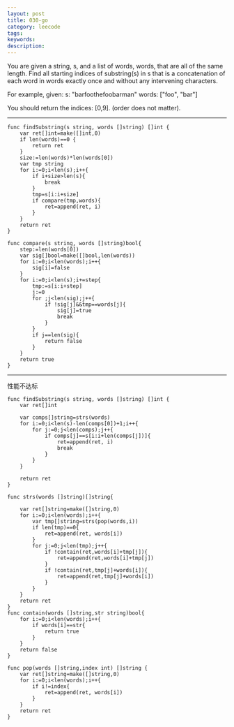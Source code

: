 ```yaml
---
layout: post
title: 030-go
category: leecode
tags: 
keywords: 
description: 
---
```


 You are given a string, s, and a list of words, words, that are all of the same length. Find all starting indices of substring(s) in s that is a concatenation of each word in words exactly once and without any intervening characters.

For example, given:
s: "barfoothefoobarman"
words: ["foo", "bar"]

You should return the indices: [0,9].
(order does not matter). 

----------

    func findSubstring(s string, words []string) []int {
    	var ret[]int=make([]int,0)
    	if len(words)==0 {
    		return ret
    	}
    	size:=len(words)*len(words[0])
    	var tmp string
    	for i:=0;i<len(s);i++{
    		if i+size>len(s){
    			break
    		}
    		tmp=s[i:i+size]
    		if compare(tmp,words){
    			ret=append(ret, i)
    		}
    	}
    	return ret
    }
    
    func compare(s string, words []string)bool{
    	step:=len(words[0])
    	var sig[]bool=make([]bool,len(words))
    	for i:=0;i<len(words);i++{
    		sig[i]=false
    	}
    	for i:=0;i<len(s);i+=step{
    		tmp:=s[i:i+step]
    		j:=0
    		for ;j<len(sig);j++{
    			if !sig[j]&&tmp==words[j]{
    				sig[j]=true
    				break
    			}
    		}
    		if j==len(sig){
    			return false
    		}
    	}
    	return true
    }

----------
性能不达标

    func findSubstring(s string, words []string) []int {
    	var ret[]int
    
    	var comps[]string=strs(words)
    	for i:=0;i<len(s)-len(comps[0])+1;i++{
    		for j:=0;j<len(comps);j++{
    			if comps[j]==s[i:i+len(comps[j])]{
    				ret=append(ret, i)
    				break
    			}
    		}
    	}
    
    	return ret
    }
    
    func strs(words []string)[]string{
    
    	var ret[]string=make([]string,0)
    	for i:=0;i<len(words);i++{
    		var tmp[]string=strs(pop(words,i))
    		if len(tmp)==0{
    			ret=append(ret, words[i])
    		}
    		for j:=0;j<len(tmp);j++{
    			if !contain(ret,words[i]+tmp[j]){
    				ret=append(ret,words[i]+tmp[j])
    			}
    			if !contain(ret,tmp[j]+words[i]){
    				ret=append(ret,tmp[j]+words[i])
    			}
    		}
    	}
    	return ret
    }
    func contain(words []string,str string)bool{
    	for i:=0;i<len(words);i++{
    		if words[i]==str{
    			return true
    		}
    	}
    	return false
    }
    
    func pop(words []string,index int) []string {
    	var ret[]string=make([]string,0)
    	for i:=0;i<len(words);i++{
    		if i!=index{
    			ret=append(ret, words[i])
    		}
    	}
    	return ret
    }